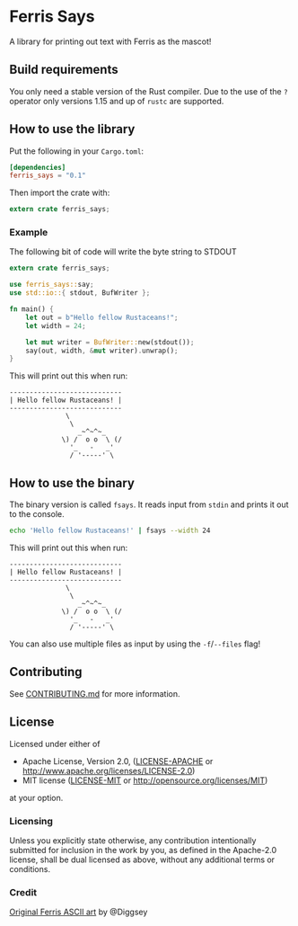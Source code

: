 # Ferris Says

A library for printing out text with Ferris as the mascot!

## Build requirements

You only need a stable version of the Rust compiler. Due to the use of the `?`
operator only versions 1.15 and up of `rustc` are supported.

## How to use the library

Put the following in your `Cargo.toml`:

```toml
[dependencies]
ferris_says = "0.1"
```

Then import the crate with:

```rust
extern crate ferris_says;
```

### Example

The following bit of code will write the byte string to STDOUT

```rust
extern crate ferris_says;

use ferris_says::say;
use std::io::{ stdout, BufWriter };

fn main() {
    let out = b"Hello fellow Rustaceans!";
    let width = 24;

    let mut writer = BufWriter::new(stdout());
    say(out, width, &mut writer).unwrap();
}
```

This will print out this when run:

```plain
----------------------------
| Hello fellow Rustaceans! |
----------------------------
              \
               \
                 _~^~^~_
             \) /  o o  \ (/
               '_   -   _'
               / '-----' \
```

## How to use the binary

The binary version is called `fsays`. It reads input from `stdin` and prints it
out to the console.

```bash
echo 'Hello fellow Rustaceans!' | fsays --width 24
```

This will print out this when run:

```plain
----------------------------
| Hello fellow Rustaceans! |
----------------------------
              \
               \
                 _~^~^~_
             \) /  o o  \ (/
               '_   -   _'
               / '-----' \
```

You can also use multiple files as input by using the `-f`/`--files` flag!

## Contributing
See [CONTRIBUTING.md](CONTRIBUTING.md) for more information.

## License

Licensed under either of

 * Apache License, Version 2.0, ([LICENSE-APACHE](LICENSE-APACHE) or http://www.apache.org/licenses/LICENSE-2.0)
 * MIT license ([LICENSE-MIT](LICENSE-MIT) or http://opensource.org/licenses/MIT)

at your option.

### Licensing

Unless you explicitly state otherwise, any contribution intentionally submitted
for inclusion in the work by you, as defined in the Apache-2.0 license, shall be
dual licensed as above, without any additional terms or conditions.

### Credit
[Original Ferris ASCII art](https://www.reddit.com/r/rust/comments/52vb6y/animated_ferris_the_rustacean/d7phkyh/) by @Diggsey
